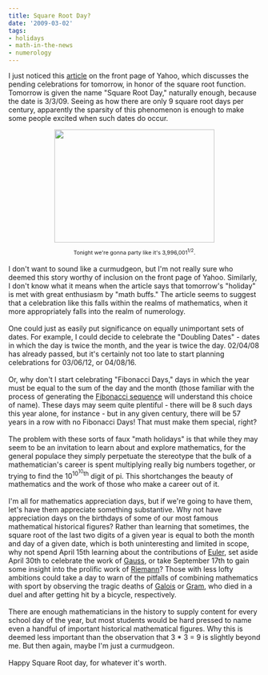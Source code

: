 ```yaml
---
title: Square Root Day?
date: '2009-03-02'
tags:
- holidays
- math-in-the-news
- numerology
---
```


I just noticed this <a href="http://news.yahoo.com/s/ap/20090303/ap_on_fe_st/odd_square_root_day">article</a> on the front page of Yahoo, which discusses the pending celebrations for tomorrow, in honor of the square root function.  Tomorrow is given the name "Square Root Day," naturally enough, because the date is 3/3/09.  Seeing as how there are only 9 square root days per century, apparently the sparsity of this phenomenon is enough to make some people excited when such dates do occur.<br /><div style="text-align: center;"><a onblur="try {parent.deselectBloggerImageGracefully();} catch(e) {}" href="http://4.bp.blogspot.com/_fM0L9abY3bo/SayoeAqRMkI/AAAAAAAAANY/5Vb7pUy2ths/s1600-h/sqrtday.jpg"><img style="margin: 0px auto 10px; display: block; text-align: center; cursor: pointer; width: 320px; height: 226px;" src="http://4.bp.blogspot.com/_fM0L9abY3bo/SayoeAqRMkI/AAAAAAAAANY/5Vb7pUy2ths/s320/sqrtday.jpg" alt="" id="BLOGGER_PHOTO_ID_5308803294289801794" border="0" /></a><span style="font-size:78%;">Tonight we're gonna party like it's 3,996,001<sup>1/2</sup>.</span><br /></div><br />I don't want to sound like a curmudgeon, but I'm not really sure who deemed this story worthy of inclusion on the front page of Yahoo. Similarly, I don't know what it means when the article says that tomorrow's "holiday" is met with great enthusiasm by "math buffs."  The article seems to suggest that a celebration like this falls within the realms of mathematics, when it more appropriately falls into the realm of numerology.<br /><br />One could just as easily put significance on equally unimportant sets of dates.  For example, I could decide to celebrate the "Doubling Dates" - dates in which the day is twice the month, and the year is twice the day.  02/04/08 has already passed, but it's certainly not too late to start planning celebrations for 03/06/12, or 04/08/16.<br /><br />Or, why don't I start celebrating "Fibonacci Days," days in which the year must be equal to the sum of the day and the month (those familiar with the process of generating the <a href="http://en.wikipedia.org/wiki/Fibonacci_number">Fibonacci sequence</a> will understand this choice of name).  These days may seem quite plentiful - there will be 8 such days this year alone, for instance - but in any given century, there will be 57 years in a row with no Fibonacci Days!  That must make them special, right?<br /><br />The problem with these sorts of faux "math holidays" is that while they may seem to be an invitation to learn about and explore mathematics, for the general populace they simply perpetuate the stereotype that the bulk of a mathematician's career is spent multiplying really big numbers together, or trying to find the 10<sup>10<sup>10</sup>th</sup> digit of pi.  This shortchanges the beauty of mathematics and the work of those who make a career out of it.<br /><br />I'm all for mathematics appreciation days, but if we're going to have them, let's have them appreciate something substantive.  Why not have appreciation days on the birthdays of some of our most famous mathematical historical figures?  Rather than learning that sometimes, the square root of the last two digits of a given year is equal to both the month and day of a given date, which is both uninteresting and limited in scope, why not spend April 15th learning about the contributions of <a href="http://en.wikipedia.org/wiki/Leonhard_Euler">Euler</a>, set aside April 30th to celebrate the work of <a href="http://en.wikipedia.org/wiki/Gauss">Gauss</a>, or take September 17th to gain some insight into the prolific work of <a href="http://en.wikipedia.org/wiki/Riemann">Riemann</a>?  Those with less lofty ambitions could take a day to warn of the pitfalls of combining mathematics with sport by observing the tragic deaths of <a href="http://en.wikipedia.org/wiki/%C3%89variste_Galois">Galois</a> or <a href="http://en.wikipedia.org/wiki/J%C3%B8rgen_Pedersen_Gram">Gram</a>, who died in a duel and after getting hit by a bicycle, respectively.<br /><br />There are enough mathematicians in the history to supply content for every school day of the year, but most students would be hard pressed to name even a handful of important historical mathematical figures.  Why this is deemed less important than the observation that 3 * 3 = 9 is slightly beyond me.  But then again, maybe I'm just a curmudgeon.<br /><br />Happy Square Root day, for whatever it's worth.
